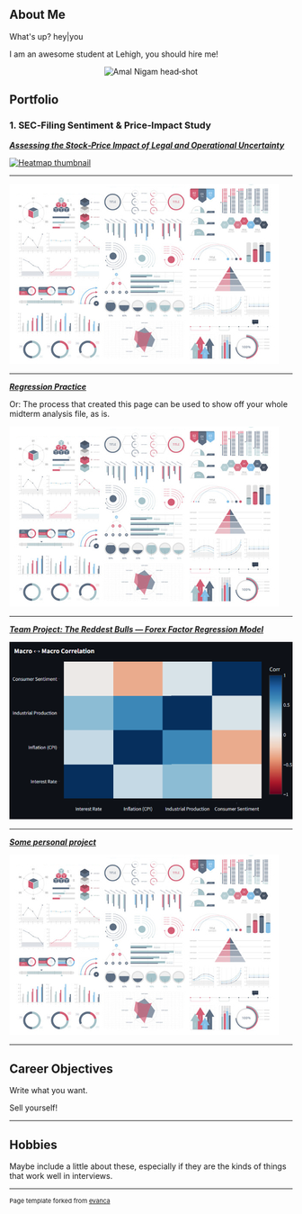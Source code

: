 ## About Me

What's up? hey\|you

I am an awesome student at Lehigh, you should hire me!

<!-- Upload your own photo and change the path -->

<p style="text-align:center;">
  <!-- Replace with your head‑shot when ready -->
  <img class="img-circle" src="images/profile_placeholder.png" width="45%" alt="Amal Nigam head‑shot"/>
</p>

## Portfolio

<!-- You can link to other websites, PDFs in this repo, and other pages in this repo -->

### 1. SEC‑Filing Sentiment & Price‑Impact Study
***[Assessing the Stock‑Price Impact of Legal and Operational Uncertainty](report.ipynb)***

[![Heatmap thumbnail](images/heatmap_thumbnail.png)](report.ipynb)


---

<img src="images/dummy_thumbnail.jpg?raw=true"/>

---

_**[Regression Practice](Regression_practice)**_

Or: The process that created this page can be used to show off your whole midterm analysis file, as is.

<img src="images/dummy_thumbnail.jpg?raw=true"/>

---


***[Team Project: The Reddest Bulls — Forex Factor Regression Model](https://thereddestbulls.streamlit.app/)***


[![Team project thumbnail](images/thereddestbulls.png)](Regression_practice)

---

_**[Some personal project](/pdf/sample_presentation.pdf)**_

<img src="images/dummy_thumbnail.jpg?raw=true"/>

---

## Career Objectives

Write what you want. 

Sell yourself!

---

## Hobbies

Maybe include a little about these, especially if they are the kinds of things that work well in interviews.

---
<p style="font-size:11px">Page template forked from <a href="https://github.com/evanca/quick-portfolio">evanca</a></p>
<!-- Remove above link if you don't want to attibute -->
